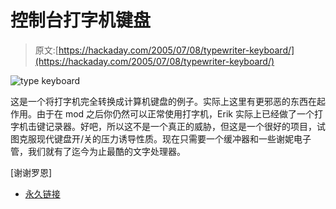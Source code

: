 # 控制台打字机键盘

> 原文:[https://hackaday.com/2005/07/08/typewriter-keyboard/](https://hackaday.com/2005/07/08/typewriter-keyboard/)

![type keyboard](../Images/443e578681c52c922d313a1eb7985892.png)

这是一个将打字机完全转换成计算机键盘的例子。实际上这里有更邪恶的东西在起作用。由于在 mod 之后你仍然可以正常使用打字机，Erik 实际上已经做了一个打字机击键记录器。好吧，所以这不是一个真正的威胁，但这是一个很好的项目，试图克服现代键盘开/关的压力诱导性质。现在只需要一个缓冲器和一些谢妮电子管，我们就有了迄今为止最酷的文字处理器。

[谢谢罗恩]

*   [永久链接](http://www.multipledigression.com/type/index.html)